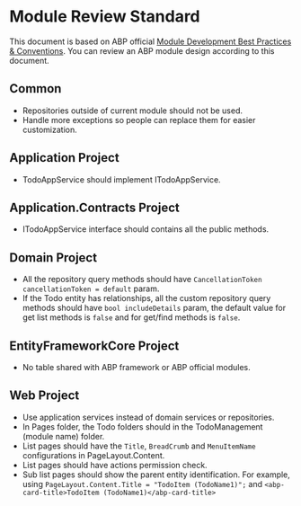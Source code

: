 # Module Review Standard

This document is based on ABP official [Module Development Best Practices & Conventions](https://docs.abp.io/en/abp/latest/Best-Practices/Index). You can review an ABP module design according to this document.

## Common

* Repositories outside of current module should not be used.
* Handle more exceptions so people can replace them for easier customization.

## Application Project

* TodoAppService should implement ITodoAppService.

## Application.Contracts Project

* ITodoAppService interface should contains all the public methods.

## Domain Project

* All the repository query methods should have `CancellationToken cancellationToken = default` param.
* If the Todo entity has relationships, all the custom repository query methods should have `bool includeDetails` param, the default value for get list methods is `false` and for get/find methods is `false`.

## EntityFrameworkCore Project

* No table shared with ABP framework or ABP official modules.

## Web Project

* Use application services instead of domain services or repositories.
* In Pages folder, the Todo folders should in the TodoManagement (module name) folder.
* List pages should have the `Title`, `BreadCrumb` and `MenuItemName` configurations in PageLayout.Content.
* List pages should have actions permission check.
* Sub list pages should show the parent entity identification. For example, using `PageLayout.Content.Title = "TodoItem (TodoName1)";` and `<abp-card-title>TodoItem (TodoName1)</abp-card-title>`
```
